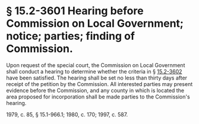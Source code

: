 # § 15.2-3601 Hearing before Commission on Local Government; notice; parties; finding of Commission.

<p>Upon request of the special court, the Commission on Local Government shall conduct a hearing to determine whether the criteria in § <a href='http://law.lis.virginia.gov/vacode/15.2-3602/'>15.2-3602</a> have been satisfied. The hearing shall be set no less than thirty days after receipt of the petition by the Commission. All interested parties may present evidence before the Commission, and any county in which is located the area proposed for incorporation shall be made parties to the Commission's hearing.</p><p>1979, c. 85, § 15.1-966.1; 1980, c. 170; 1997, c. 587.</p>